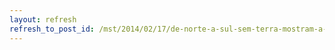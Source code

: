 ```yaml
---
layout: refresh
refresh_to_post_id: /mst/2014/02/17/de-norte-a-sul-sem-terra-mostram-a-cultura-do-brasil
---
```

